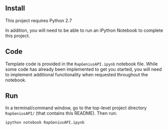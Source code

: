 ## Install

This project requires Python 2.7 

In addition, you will need to be able to run an iPython Notebook to complete this project.

## Code

Template code is provided in the `RapGeniusAPI.ipynb` notebook file. While some code has already been implemented to get you started, you will need to implement additional functionality when requested throughout the notebook.

## Run

In a terminal/command window, go to the top-level project directory `RapGeniusAPI/` (that contains this README). Then run:

```ipython notebook RapGeniusAPI.ipynb```

